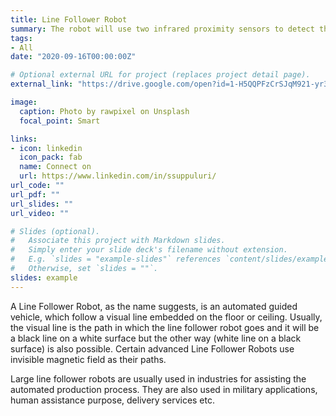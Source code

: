 ```yaml
---
title: Line Follower Robot
summary: The robot will use two infrared proximity sensors to detect the line and on the basis of input received from the sensors, the Arduino will direct the motors to move with the help of a motor shield
tags:
- All
date: "2020-09-16T00:00:00Z"

# Optional external URL for project (replaces project detail page).
external_link: "https://drive.google.com/open?id=1-H5QQPFzCrSJqM921-yr3oBl_9q2zuZu"

image:
  caption: Photo by rawpixel on Unsplash
  focal_point: Smart

links:
- icon: linkedin
  icon_pack: fab
  name: Connect on 
  url: https://www.linkedin.com/in/ssuppuluri/
url_code: ""
url_pdf: ""
url_slides: ""
url_video: ""

# Slides (optional).
#   Associate this project with Markdown slides.
#   Simply enter your slide deck's filename without extension.
#   E.g. `slides = "example-slides"` references `content/slides/example-slides.md`.
#   Otherwise, set `slides = ""`.
slides: example
---
```


A Line Follower Robot, as the name suggests, is an automated guided vehicle, which follow a visual line embedded on the floor or ceiling. Usually, the visual line is the path in which the line follower robot goes and it will be a black line on a white surface but the other way (white line on a black surface) is also possible. Certain advanced Line Follower Robots use invisible magnetic field as their paths.

Large line follower robots are usually used in industries for assisting the automated production process. They are also used in military applications, human assistance purpose, delivery services etc.
